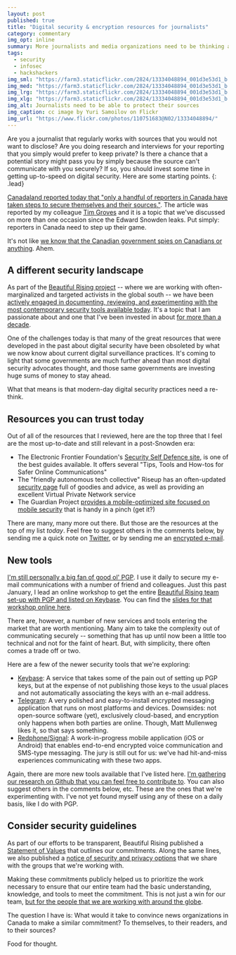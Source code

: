 ```yaml
---
layout: post
published: true
title: "Digital security & encryption resources for journalists"
category: commentary
img_opt: inline
summary: More journalists and media organizations need to be thinking about security.
tags: 
  - security
  - infosec
  - hackshackers
img_sml: "https://farm3.staticflickr.com/2824/13334048894_001d3e53d1_b.jpg"
img_med: "https://farm3.staticflickr.com/2824/13334048894_001d3e53d1_b.jpg"
img_lrg: "https://farm3.staticflickr.com/2824/13334048894_001d3e53d1_b.jpg"
img_xlg: "https://farm3.staticflickr.com/2824/13334048894_001d3e53d1_b.jpg"
img_alt: Journalists need to be able to protect their sources
img_caption: cc image by Yuri Samoilov on Flickr
img_url: "https://www.flickr.com/photos/110751683@N02/13334048894/"
---
```


Are you a journalist that regularly works with sources that you would not want to disclose? Are you doing research and interviews for your reporting that you simply would prefer to keep private? Is there a chance that a potential story might pass you by simply because the source can't communicate with you securely? If so, you should invest some time in getting up-to-speed on digital security. Here are some starting points.
{: .lead}

[Canadaland reported today that "only a handful of reporters in Canada have taken steps to secure themselves and their sources."](http://canadalandshow.com/article/which-reporters-dont-bother-encrypt-email). The article was reported by my colleague [Tim Groves](https://twitter.com/TimMGroves) and it is a topic that we've discussed on more than one occasion since the Edward Snowden leaks. Put simply: reporters in Canada need to step up their game.

It's not like [we know that the Canadian government spies on Canadians or anything](http://www.cbc.ca/news/canada/cse-what-do-we-know-about-canada-s-eavesdropping-agency-1.1400396). Ahem.

## A different security landscape
As part of the [Beautiful Rising project](http://beautifulrising.org/) -- where we are working with often-marginalized and targeted activists in the global south -- we have been [actively engaged in documenting, reviewing, and experimenting with the most contemporary security tools available today](https://github.com/BeautifulTrouble/Beautiful-Rising-Research). It's a topic that I am passionate about and one that I've been invested in about [for more than a decade](http://www.phillipadsmith.com/2004/12/what-not-for-profit-organizations-need-to-know-about-free-software.html).

One of the challenges today is that many of the great resources that were developed in the past about digital security have been obsoleted by what we now know about current digital surveillance practices. It's coming to light that some governments are much further ahead than most digital security advocates thought, and those same governments are investing huge sums of money to stay ahead.

What that means is that modern-day digital security practices need a re-think.

## Resources you can trust today
Out of all of the resources that I reviewed, here are the top three that I feel are the most up-to-date and still relevant in a post-Snowden era:

* The Electronic Frontier Foundation's [Security Self Defence site](https://ssd.eff.org/en), is one of the best guides available. It offers several "Tips, Tools and How-tos for Safer Online Communications"
* The "friendly autonomous tech collective" Riseup has an often-updated [security page](https://help.riseup.net/en/security) full of goodies and advice, as well as providing an excellent Virtual Private Network service
* The Guardian Project [provides a mobile-optimized site focused on mobile security](https://guardianproject.info/howto/) that is handy in a pinch (get it?)

There are many, many more out there. But those are the resources at the top of my list *today*. Feel free to suggest others in the comments below, by sending me a quick note on [Twitter](http://twitter.com/phillipadsmith), or by sending me an [encrypted e-mail](http://keybase.io/phillipadsmith).

## New tools
[I'm still personally a big fan of good ol' PGP](http://pgp.mit.edu/pks/lookup?op=vindex&search=0x518BF15DD63C5D49). I use it daily to secure my e-mail communications with a number of friend and colleagues. Just this past January, I lead an online workshop to get the entire [Beautiful Rising team set-up with PGP and listed on Keybase](https://github.com/BeautifulTrouble/Beautiful-Rising-Research/blob/master/the-team-and-contributors.md). You can find the [slides for that workshop online here](https://github.com/BeautifulTrouble/Beautiful-Rising-Research/tree/master/presentations).

There are, however, a number of new services and tools entering the market that are worth mentioning. Many aim to take the complexity out of communicating securely -- something that has up until now been a little too technical and not for the faint of heart. But, with simplicity, there often comes a trade off or two.

Here are a few of the newer security tools that we're exploring:

* [Keybase](https://keybase.io/): A service that takes some of the pain out of setting up PGP keys, but at the expense of not publishing those keys to the usual places and not automatically associating the keys with an e-mail address.
* [Telegram](https://telegram.org/): A very polished and easy-to-install encrypted messaging application that runs on most platforms and devices. Downsides: not open-source software (yet), exclusively cloud-based, and encryption only happens when both parties are online. Though, Matt Mullenweg likes it, so that says something. 
* [Redphone/Signal](https://whispersystems.org/blog/signal/): A work-in-progress mobile application (iOS or Android) that enables end-to-end encrypted voice communication and SMS-type messaging. The jury is still out for us: we've had hit-and-miss experiences communicating with these two apps. 

Again, there are more new tools available that I've listed here. [I'm gathering our research on Github that you can feel free to contribute to](https://github.com/BeautifulTrouble/Beautiful-Rising-Research). You can also  suggest others in the comments below, etc. These are the ones that we're experimenting with. I've not yet found myself using any of these on a daily basis, like I do with PGP.

## Consider security guidelines
As part of our efforts to be transparent, Beautiful Rising published a [Statement of Values](https://github.com/BeautifulTrouble/Beautiful-Rising-Content/blob/master/_misc/markdown/statement-of-values-for-beautiful-rising.md) that outlines our commitments. Along the same lines, we also published a [notice of security and privacy options](https://github.com/BeautifulTrouble/Beautiful-Rising-Content/blob/master/_misc/markdown/security-and-privacy-options.md) that we share with the groups that we're working with.

Making these commitments publicly helped us to prioritize the work necessary to ensure that our entire team had the basic understanding, knowledge, and tools to meet the commitment. This is not just a win for our team, [but for the people that we are working with around the globe](http://beautifulrising.org/news/).

The question I have is: What would it take to convince news organizations in Canada to make a similar commitment? To themselves, to their readers, and to their sources?

Food for thought.
